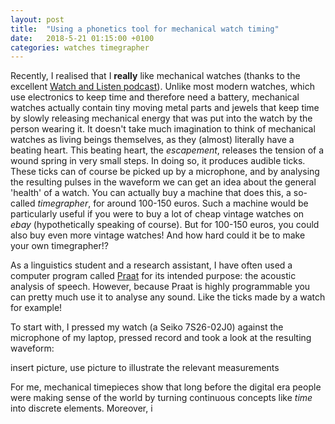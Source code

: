 ```yaml
---
layout: post
title:  "Using a phonetics tool for mechanical watch timing"
date:   2018-5-21 01:15:00 +0100
categories: watches timegrapher
---
```


Recently, I realised that I __really__ like mechanical watches (thanks to the excellent [Watch and Listen podcast](https://www.youtube.com/channel/UCkWjQdK8RBD1rpJT3Pmajvw)). Unlike most modern watches, which use electronics to keep time and therefore need a battery, mechanical watches actually contain tiny moving metal parts and jewels that keep time by slowly releasing mechanical energy that was put into the watch by the person wearing it. It doesn't take much imagination to think of mechanical watches as living beings themselves, as they (almost) literally have a beating heart. This beating heart, the *escapement*, releases the tension of a wound spring in very small steps. In doing so, it produces audible ticks. These ticks can of course be picked up by a microphone, and by analysing the resulting pulses in the waveform we can get an idea about the general 'health' of a watch. You can actually buy a machine that does this, a so-called *timegrapher*, for around 100-150 euros. Such a machine would be particularly useful if you were to buy a lot of cheap vintage watches on *ebay* (hypothetically speaking of course). But for 100-150 euros, you could also buy even more vintage watches! And how hard could it be to make your own timegrapher!?

As a linguistics student and a research assistant, I have often used a computer program called [Praat](http://www.fon.hum.uva.nl/praat/) for its intended purpose: the acoustic analysis of speech. However, because Praat is highly programmable you can pretty much use it to analyse any sound. Like the ticks made by a watch for example!

To start with, I pressed my watch (a Seiko 7S26-02J0) against the microphone of my laptop, pressed record and took a look at the resulting waveform:

insert picture, use picture to illustrate the relevant measurements

For me, mechanical timepieces show that long before the digital era people were making sense of the world by turning continuous concepts like *time* into discrete elements. Moreover, i
